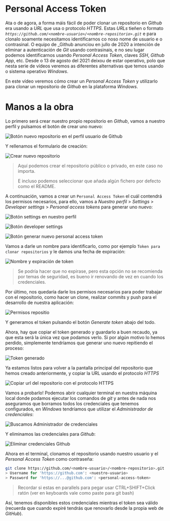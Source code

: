 # Personal Access Token

Ata o de agora, a forma máis fácil de poder clonar un repositorio en _Github_ era
usando a *URL* que usa o protocolo *HTTPS*. Estas *URLs* tieñen o formato
*`https://github.com/<nombre-usuario>/<nombre-repositorio>.git`* e para
clonalo soamente necesitamos identificarnos co noso nome de usuario e
o contrasinal.
O equipo de _Github anunciou en jullo de 2020 a intención de eliminar a
autenticación de _Git_ usando contrasinais, e no seu lugar podemos identificarnos usando
_Personal Access Token_, claves _SSH_, _Github App_, etc.
Desde o 13 de agosto del 2021 deixou de estar operativo, polo que nesta serie de vídeos veremos as diferentes alternativas que temos usando
o sistema operativo _Windows_.

En este vídeo veremos cómo crear un _Personal Access Token_ y utilizarlo para
clonar un repositorio de _Github_ en la plataforma _Windows_.

# Manos a la obra

Lo primero será crear nuestro propio repositorio en _Github_, vamos a nuestro
perfil y pulsamos el botón de crear uno nuevo:

![Botón nuevo repositorio en el perfil usuario de Github](./content/01-boton-nuevo-repositorio.png)

Y rellenamos el formulario de creación:

![Crear nuevo repositorio](./content/02-crear-nuevo-repositorio.png)

> Aquí podemos crear el repositorio público o privado, en este caso no
> importa.
>
> E incluso podemos seleccionar que añada algún fichero por defecto como el
> README.

A continuación, vamos a crear un `Personal Access Token` el cuál contendrá
los permisos necesarios, para ello, vamos a _Nuestro perfil_ > _Settings_ >
_Developer settings_ > _Personal access tokens_ para generar uno nuevo:

![Botón settings en nuestro perfil](./content/03-perfil-settings.png)

![Botón developer settings](./content/04-developer-settings.png)

![Botón generar nuevo personal access token](./content/05-generar-nuevo-personal-access-token.png)

Vamos a darle un nombre para identificarlo, como por ejemplo
`Token para clonar repositorios` y le damos una fecha de expiración:

![Nombre y expiración de token](./content/06-nombre-y-expiracion-token.png)

> Se podría hacer que no expirase, pero esta opción no se recomienda por
> temas de seguridad, es bueno ir renovando de vez en cuando los credenciales.

Por último, nos quedaría darle los permisos necesarios para poder trabajar
con el repositorio, como hacer un clone, realizar commits y push para el
desarrollo de nuestra aplicación:

![Permisos repositio](./content/07-repo-scopes.png)

Y generamos el token pulsando el botón _Generate token_ abajo del todo.

Ahora, hay que copiar el token generado y guardarlo a buen recaudo, ya que
esta será la única vez que podamos verlo. Si por algún motivo lo hemos
perdido, simplemente tendríamos que generar uno nuevo repitiendo el proceso:

![Token generado](./content/08-token-generado.png)

Ya estamos listos para volver a la pantalla principal del repositorio que
hemos creado anteriormente, y copiar la URL usando el protocolo _HTTPS_

![Copiar url del repositorio con el protocolo HTTPS](./content/09-clonado-usando-https.png)

Vamos a probarlo! Podemos abrir cualquier terminal en nuestra máquina local
donde podamos ejecutar los comandos de _git_ y antes de nada nos aseguramos que
borramos todos los credenciales que tenemos configurados, en
_Windows_ tendríamos que utilizar el _Administrador de credenciales_:

![Buscamos Administrador de credenciales](./content/10-buscar-administrador-credenciales.png)

Y eliminamos las credenciales para _Github_:

![Eliminar credenciales Github](./content/11-eliminar-credenciales-github.png)

Ahora en el terminal, clonamos el repositorio usando nuestro usuario y el
_Personal Access Token_ como contraseña:

```bash
git clone https://github.com/<nombre-usuario>/<nombre-repositorio>.git .
> Username for 'https://github.com': <nuestro-usuario>
> Password for 'https://...@github.com': <personal-access-token>

```

> Recordar si estas en parallels para pegar
> usar CTRL+SHIFT+Click ratón (ver en keyboards
> vale como paste para git bash)

Así, tenemos disponibles estos credenciales mientras el token sea válido
(recuerda que cuando expiré tendrás que renovarlo desde la propia web de
_GitHub_).
